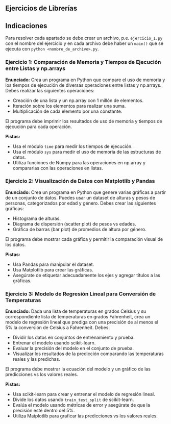 ## Ejercicios de Librerías

## Indicaciones
Para resolver cada apartado se debe crear un archivo, p.e. `ejercicio_1.py` con el nombre del ejercicio y en cada archivo debe haber un `main()` que se ejecuta con `python <nombre_de_archivo>.py`.

### Ejercicio 1: Comparación de Memoria y Tiempos de Ejecución entre Listas y np.arrays
**Enunciado:**
Crea un programa en Python que compare el uso de memoria y los tiempos de ejecución de diversas operaciones entre listas y np.arrays. Debes realizar las siguientes operaciones:
- Creación de una lista y un np.array con 1 millón de elementos.
- Iteración sobre los elementos para realizar una suma.
- Multiplicación de cada elemento por una constante.

El programa debe imprimir los resultados de uso de memoria y tiempos de ejecución para cada operación.

**Pistas:**
- Usa el módulo `time` para medir los tiempos de ejecución.
- Usa el módulo `sys` para medir el uso de memoria de las estructuras de datos.
- Utiliza funciones de Numpy para las operaciones en np.array y compararlas con las operaciones en listas.

### Ejercicio 2: Visualización de Datos con Matplotlib y Pandas
**Enunciado:**
Crea un programa en Python que genere varias gráficas a partir de un conjunto de datos. Puedes usar un dataset de alturas y pesos de personas, categorizados por edad y género. Debes crear las siguientes gráficas:
- Histograma de alturas.
- Diagrama de dispersión (scatter plot) de pesos vs edades.
- Gráfica de barras (bar plot) de promedios de altura por género.

El programa debe mostrar cada gráfica y permitir la comparación visual de los datos.

**Pistas:**
- Usa Pandas para manipular el dataset.
- Usa Matplotlib para crear las gráficas.
- Asegúrate de etiquetar adecuadamente los ejes y agregar títulos a las gráficas.

### Ejercicio 3: Modelo de Regresión Lineal para Conversión de Temperaturas
**Enunciado:**
Dada una lista de temperaturas en grados Celsius y su correspondiente lista de temperaturas en grados Fahrenheit, crea un modelo de regresión lineal que prediga con una precisión de al menos el 5% la conversión de Celsius a Fahrenheit. Debes:
- Dividir los datos en conjuntos de entrenamiento y prueba.
- Entrenar el modelo usando scikit-learn.
- Evaluar la precisión del modelo en el conjunto de prueba.
- Visualizar los resultados de la predicción comparando las temperaturas reales y las predichas.

El programa debe mostrar la ecuación del modelo y un gráfico de las predicciones vs los valores reales.

**Pistas:**
- Usa scikit-learn para crear y entrenar el modelo de regresión lineal.
- Divide los datos usando `train_test_split` de scikit-learn.
- Evalúa el modelo usando métricas de error y asegúrate de que la precisión esté dentro del 5%.
- Utiliza Matplotlib para graficar las predicciones vs los valores reales.
